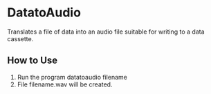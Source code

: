 # DatatoAudio
Translates a file of data into an audio file suitable for writing to a data cassette.

## How to Use
1. Run the program datatoaudio filename
2. File filename.wav will be created.
